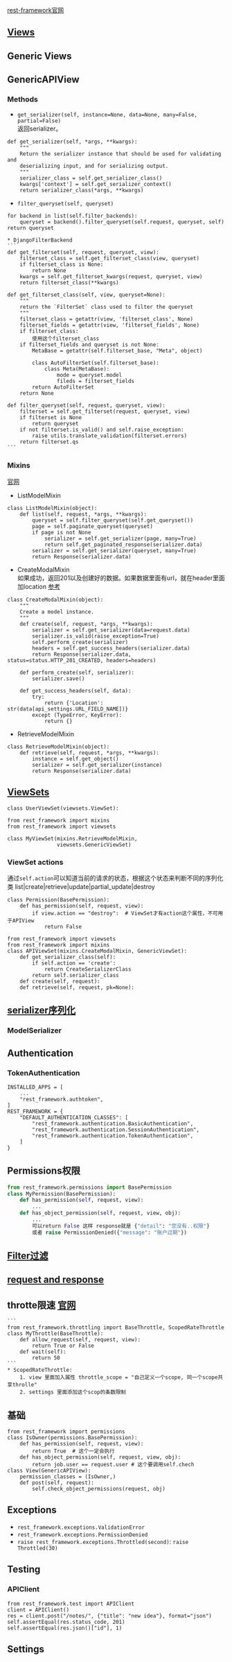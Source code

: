 [rest-framework官网](https://www.django-rest-framework.org/)
<head>
  <title>rest-framework</title>
</head>

## [Views](./view.md)

## Generic Views
## GenericAPIView
### Methods
* `get_serializer(self, instance=None, data=None, many=False, partial=False)`  
返回serializer。
```
def get_serializer(self, *args, **kwargs):
    """
    Return the serializer instance that should be used for validating and
    deserializing input, and for serializing output.
    """
    serializer_class = self.get_serializer_class()
    kwargs['context'] = self.get_serializer_context()
    return serializer_class(*args, **kwargs)
```
* `filter_queryset(self, queryset)`
```
for backend in list(self.filter_backends):
    queryset = backend().filter_queryset(self.request, queryset, self)
return queryset
```
    * DjangoFilterBackend
    ```
    def get_filterset(self, request, queryset, view):
        filterset_class = self.get_filterset_class(view, queryset)
        if filterset_class is None:
            return None
        kwargs = self.get_filterset_kwargs(request, queryset, view)
        return filterset_class(**kwargs)

    def get_filterset_class(self, view, queryset=None):
        """
        return the `FilterSet` class used to filter the queryset
        """
        filterset_class = getattr(view, 'filterset_class', None)
        filterset_fields = getattr(view, 'filterset_fields', None)
        if filterset_class:
            使用这个filterset_class
        if filterset_fields and queryset is not None:
            MetaBase = getattr(self.filterset_base, "Meta", object)

            class AutoFilterSet(self.filterset_base):
                class Meta(MetaBase):
                    mode = queryset.model
                    fileds = filterset_fields
            return AutoFilterSet
        return None

    def filter_queryset(self, request, queryset, view):
        filterset = self.get_filterset(request, queryset, view)
        if filterset is None
            return queryset
        if not filterset.is_valid() and self.raise_exception:
            raise utils.translate_validation(filterset.errors)
        return filterset.qs
    ```

### Mixins
[官网](https://www.django-rest-framework.org/api-guide/generic-views/#mixins)
* ListModelMixin
```
class ListModelMixin(object):
    def list(self, request, *args, **kwargs):
        queryset = self.filter_queryset(self.get_queryset())
        page = self.paginate_queryset(queryset)
        if page is not None
            serializer = self.get_serializer(page, many=True)
            return self.get_paginated_response(serializer.data)
        serializer = self.get_serializer(queryset, many=True)
        return Response(serializer.data)
```
* CreateModalMixin  
如果成功，返回201以及创建好的数据。如果数据里面有url，就在header里面加location [参考](https://en.wikipedia.org/wiki/HTTP_location)
```
class CreateModalMixin(object):
    """
    Create a model instance.
    """
    def create(self, request, *args, **kwargs):
        serializer = self.get_serializer(data=request.data)
        serializer.is_valid(raise_exception=True)
        self.perform_create(serializer)
        headers = self.get_success_headers(serializer.data)
        return Response(serializer.data, status=status.HTTP_201_CREATED, headers=headers)

    def perform_create(self, serializer):
        serializer.save()

    def get_success_headers(self, data):
        try:
            return {'Location': str(data[api_settings.URL_FIELD_NAME])}
        except (TypeError, KeyError):
            return {}
```
* RetrieveModelMixin
```
class RetrieveModelMixin(object):
    def retrieve(self, request, *args, **kwargs):
        instance = self.get_object()
        serializer = self.get_serializer(instance)
        return Response(serializer.data)
```

## [ViewSets](https://www.django-rest-framework.org/api-guide/viewsets/)
```
class UserViewSet(viewsets.ViewSet):
    
from rest_framework import mixins
from rest_framework import viewsets

class MyViewSet(mixins.RetrieveModelMixin,
                viewsets.GenericViewSet)
```

### ViewSet actions
通过`self.action`可以知道当前的请求的状态，根据这个状态来判断不同的序列化类
list|create|retrieve|update|partial_update|destroy
```
class Permission(BasePermission):
    def has_permission(self, request, view):
        if view.action == "destroy":  # ViewSet才有action这个属性，不可用于APIView
            return False

from rest_framework import viewsets
from rest_framework import mixins
class APIViewSet(mixins.CreateModalMixin, GenericViewSet):
    def get_serializer_class(self):
        if self.action == 'create':
            return CreateSerializerClass
        return self.serializer_class
    def create(self, request):
    def retrieve(self, request, pk=None):
```


## [serializer序列化](./serializer.md)
### ModelSerializer

## Authentication
### TokenAuthentication
```
INSTALLED_APPS = [
    ...
    "rest_framework.authtoken",
]
REST_FRAMEWORK = {
    "DEFAULT_AUTHENTICATION_CLASSES": [
        "rest_framework.authentication.BasicAuthentication",
        "rest_framework.authentication.SessionAuthentication",
        "rest_framework.authentication.TokenAuthentication",
    ]
}
```

## Permissions权限
```python
from rest_framework.permissions import BasePermission
class MyPermission(BasePermission):
    def has_permission(self, request, view):
        ...
    def has_object_permission(self, request, view, obj):
        ...
        可以return False 这样 response就是 {"detail": "您没有..权限"}
        或者 raise PermissionDenied({"message": "账户过期"})
```
## [Filter过滤](./filter.md)
## [request and response](./request_and_response.md)
## throtte限速 [官网](https://www.django-rest-framework.org/api-guide/throttling/)
    ```
    from rest_framework.throttling import BaseThrottle, ScopedRateThrottle
    class MyThrottle(BaseThrottle):
        def allow_request(self, request, view):
            return True or False
        def wait(self):
            return 50
    ```
    * ScopedRateThrottle:
        1. view 里面加入属性 throttle_scope = "自己定义一个scope, 同一个scope共享throlle"
        2. settings 里面添加这个scop的条数限制

## 基础  
    from rest_framework import permissions
    class IsOwner(permissions.BasePermission):
        def has_permission(self, request, view):
            return True  # 这个一定会执行
        def has_object_permission(self, request, view, obj):
            return job.user == request.user # 这个要调用self.chech
    class View(GenericAPIView):
        permission_classes = (IsOwner,)
        def post(self, request):
            self.check_object_permissions(request, obj)

## Exceptions
* `rest_framework.exceptions.ValidationError`
* `rest_framework.exceptions.PermissionDenied`
* `raise rest_framework.exceptions.Throttled(second)`: `raise Throttled(30)`

## Testing
### APIClient
```
from rest_framework.test import APIClient
client = APIClient()
res = client.post("/notes/", {"title": "new idea"}, format="json")
self.assertEqual(res.status_code, 201)
self.assertEqual(res.json()["id"], 1)
```

## Settings
